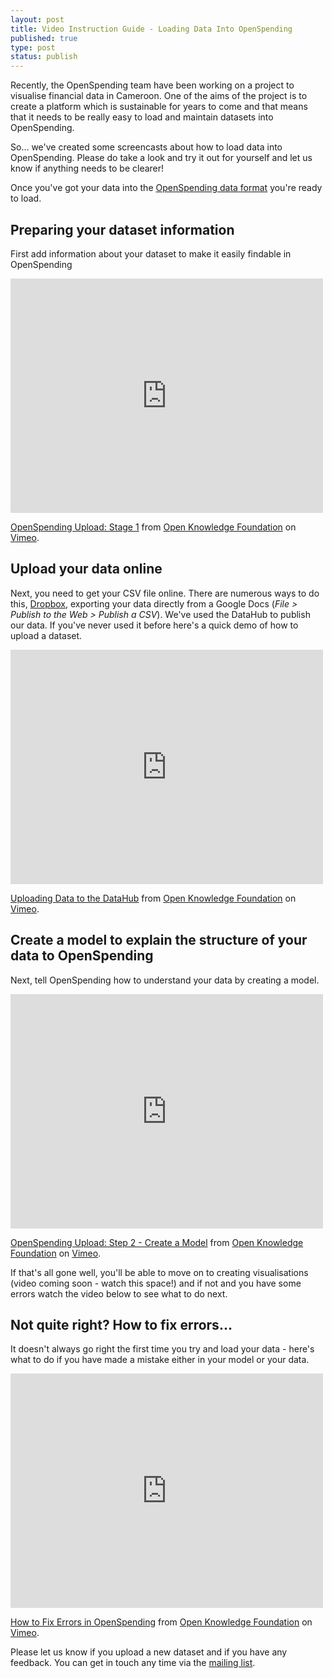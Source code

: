 ```yaml
---
layout: post
title: Video Instruction Guide - Loading Data Into OpenSpending
published: true
type: post
status: publish
---
```


Recently, the OpenSpending team have been working on a project to visualise financial data in Cameroon. One of the aims of the project is to create a platform which is sustainable for years to come and that means that it needs to be really easy to load and maintain datasets into OpenSpending.

So... we've created some screencasts about how to load data into OpenSpending. Please do take a look and try it out for yourself and let us know if anything needs to be clearer!

Once you've got your data into the [OpenSpending data format](http://openspending.org/help/data-cleansing.html) you're ready to load. 


## Preparing your dataset information

First add information about your dataset to make it easily findable in OpenSpending

<iframe src="http://player.vimeo.com/video/43259079" width="500" height="375" frameborder="0" webkitAllowFullScreen mozallowfullscreen allowFullScreen></iframe> <p><a href="http://vimeo.com/43259079">OpenSpending Upload: Stage 1</a> from <a href="http://vimeo.com/okf">Open Knowledge Foundation</a> on <a href="http://vimeo.com">Vimeo</a>.</p>

## Upload your data online

Next, you need to get your CSV file online. There are numerous ways to do this, [Dropbox](https://www.dropbox.com/), exporting your data directly from a Google Docs (*File > Publish to the Web > Publish a CSV*). We've used the DataHub to publish our data. If you've never used it before here's a quick demo of how to upload a dataset. 

<iframe src="http://player.vimeo.com/video/43720463" width="500" height="375" frameborder="0" webkitAllowFullScreen mozallowfullscreen allowFullScreen></iframe> <p><a href="http://vimeo.com/43720463">Uploading Data to the DataHub</a> from <a href="http://vimeo.com/okf">Open Knowledge Foundation</a> on <a href="http://vimeo.com">Vimeo</a>.</p>

## Create a model to explain the structure of your data to OpenSpending

Next, tell OpenSpending how to understand your data by creating a model.

<iframe src="http://player.vimeo.com/video/43760979" width="500" height="375" frameborder="0" webkitAllowFullScreen mozallowfullscreen allowFullScreen></iframe> <p><a href="http://vimeo.com/43760979">OpenSpending Upload: Step 2 - Create a Model</a> from <a href="http://vimeo.com/okf">Open Knowledge Foundation</a> on <a href="http://vimeo.com">Vimeo</a>.</p>

If that's all gone well, you'll be able to move on to creating visualisations (video coming soon - watch this space!) and if not and you have some errors watch the video below to see what to do next.

## Not quite right? How to fix errors...

It doesn't always go right the first time you try and load your data - here's what to do if you have made a mistake either in your model or your data.

<iframe src="http://player.vimeo.com/video/43762097" width="500" height="375" frameborder="0" webkitAllowFullScreen mozallowfullscreen allowFullScreen></iframe> <p><a href="http://vimeo.com/43762097">How to Fix Errors in OpenSpending</a> from <a href="http://vimeo.com/okf">Open Knowledge Foundation</a> on <a href="http://vimeo.com">Vimeo</a>.</p>

Please let us know if you upload a new dataset and if you have any feedback. You can get in touch any time via the [mailing list](http://lists.okfn.org/mailman/listinfo/openspending).

